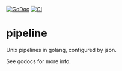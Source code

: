[![GoDoc](https://godoc.org/github.com/bakjos/pipeline?status.svg)](https://godoc.org/github.com/bakjos/pipeline)
[![CI](https://github.com/bakjos/pipeline/workflows/ci/badge.svg)](https://github.com/bakjos/pipeline/workflows/ci/badge.svg)
# pipeline

Unix pipelines in golang, configured by json.

See godocs for more info.
